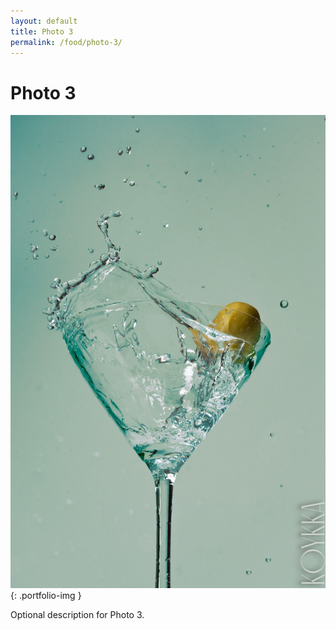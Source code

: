```yaml
---
layout: default
title: Photo 3
permalink: /food/photo-3/
---
```


# Photo 3

![Photo 3](/assets/images/food/photo-3.jpg){: .portfolio-img }
<p class="caption">Optional description for Photo 3.</p>